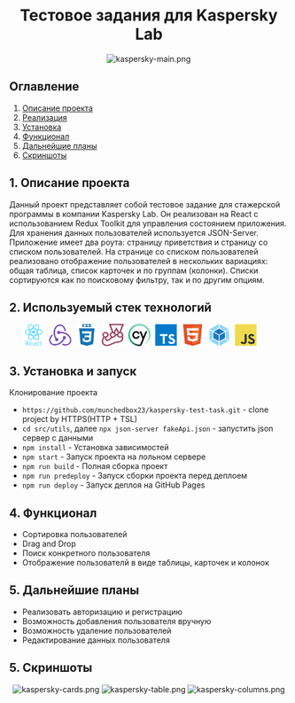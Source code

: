 <h1 align="center">Тестовое задания для Kaspersky Lab</h1>

<div align="center">
  <img src="https://s3.printskrin.ru/printskrin/413c5bf6-streamtube/2024/06/18/kaspersky-main.png" alt="kaspersky-main.png" border="0" />
</div>

<h2>Оглавление</h2>
<ol>
  <li><a href="#описание-проекта">Описание проекта</a></li>
  <li><a href="#стек-технологий">Реализация</a></li>
  <li><a href="#установка">Установка</a></li>
  <li><a href="#функционал">Функционал</a></li>
  <li><a href="#планы">Дальнейшие планы</a></li>
  <li><a href="#планы">Скриншоты</a></li>
</ol>

<h2 id="описание-проекта">1. Описание проекта</h2>
Данный проект представляет собой тестовое задание для стажерской программы в компании Kaspersky Lab. Он реализован на React с использованием Redux Toolkit для управления состоянием приложения. Для хранения данных пользователей используется JSON-Server. Приложение имеет два роута: страницу приветствия и страницу со списком пользователей. На странице со списком пользователей реализовано отображение пользователей в нескольких вариациях: общая таблица, список карточек и по группам (колонки). Списки сортируются как по поисковому фильтру, так и по другим опциям.

<h2 id="стек-технологий">2. Используемый стек технологий</h2>
<ul>
  <img src="https://github.com/devicons/devicon/blob/master/icons/react/react-original-wordmark.svg" title="React" alt="React" width="40" height="40"/>&nbsp;
  <img src="https://github.com/devicons/devicon/blob/master/icons/redux/redux-original.svg" title="Redux" alt="Redux " width="40" height="40"/>&nbsp;
  <img src="https://github.com/devicons/devicon/blob/master/icons/css3/css3-plain-wordmark.svg"  title="CSS3" alt="CSS" width="40" height="40"/>&nbsp;
  <img src="https://github.com/devicons/devicon/blob/master/icons/jest/jest-plain.svg"  title="Jest" alt="Jest" width="40" height="40"/>&nbsp;
  <img src="https://github.com/devicons/devicon/blob/master/icons/cypressio/cypressio-original.svg"  title="Cypress" alt="Cypress" width="40" height="40"/>&nbsp;
  <img src="https://github.com/devicons/devicon/blob/master/icons/typescript/typescript-original.svg"  title="TypeScript" alt="TypeScript" width="40" height="40"/>&nbsp;
  <img src="https://github.com/devicons/devicon/blob/master/icons/html5/html5-original.svg" title="HTML5" alt="HTML" width="40" height="40"/>&nbsp;
  <img src="https://github.com/devicons/devicon/blob/master/icons/webpack/webpack-original.svg" title="Webpack" alt="Webpack" width="40" height="40"/>&nbsp;
  <img src="https://github.com/devicons/devicon/blob/master/icons/javascript/javascript-original.svg" title="JavaScript" alt="JavaScript" width="40" height="40"/>&nbsp;
</ul>

<h2 id="установка">3. Установка и запуск</h2>
 <span>Клонирование проекта</span>   

- `https://github.com/munchedbox23/kaspersky-test-task.git` - clone project by HTTPS(HTTP + TSL)
- `cd src/utils`, далее `npx json-server fakeApi.json` - запустить json сервер с данными
- `npm install` - Установка зависимостей
- `npm start` - Запуск проекта на лольном сервере
- `npm run build` - Полная сборка проект
- `npm run predeploy` - Запуск сборки проекта перед деплоем
- `npm run deploy` - Запуск деплоя на GitHub Pages

<h2 id="функционал">4. Функционал</h2>

- Сортировка пользователей
- Drag and Drop
- Поиск конкретного пользователя
- Отображение пользователй в виде таблицы, карточек и колонок

<h2 id="планы">5. Дальнейшие планы</h2>

- Реализовать авторизацию и регистрацию
- Возможность добавления пользователя вручную
- Возможность удаление пользователей
- Редактирование данных пользователя

<h2 id="скрины">5. Скриншоты</h2>

<div align="center">
  <img src="https://s3.printskrin.ru/printskrin/413c5bf6-streamtube/2024/06/18/kaspersky-cards.png" alt="kaspersky-cards.png" border="0" />
  <img src="https://s3.printskrin.ru/printskrin/413c5bf6-streamtube/2024/06/18/kaspersky-table.png" alt="kaspersky-table.png" border="0" />
  <img src="https://s3.printskrin.ru/printskrin/413c5bf6-streamtube/2024/06/18/kaspersky-columns.png" alt="kaspersky-columns.png" border="0" />
</div>
